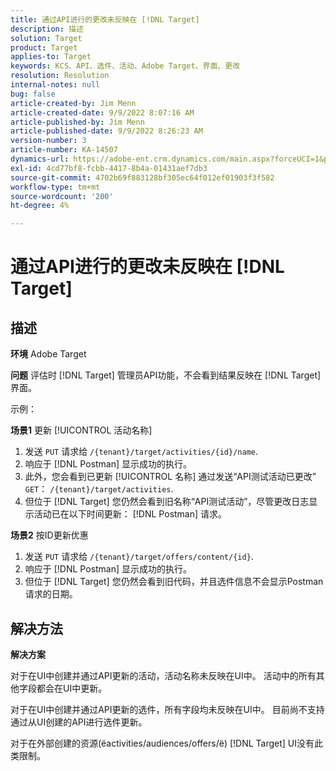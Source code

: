 ```yaml
---
title: 通过API进行的更改未反映在 [!DNL Target]
description: 描述
solution: Target
product: Target
applies-to: Target
keywords: KCS、API、选件、活动、Adobe Target、界面、更改
resolution: Resolution
internal-notes: null
bug: false
article-created-by: Jim Menn
article-created-date: 9/9/2022 8:07:16 AM
article-published-by: Jim Menn
article-published-date: 9/9/2022 8:26:23 AM
version-number: 3
article-number: KA-14507
dynamics-url: https://adobe-ent.crm.dynamics.com/main.aspx?forceUCI=1&pagetype=entityrecord&etn=knowledgearticle&id=ccc21268-1630-ed11-9db1-0022480866ad
exl-id: 4cd77bf8-fcbb-4417-8b4a-01431aef7db3
source-git-commit: 4702b69f883128bf305ec64f012ef01903f3f582
workflow-type: tm+mt
source-wordcount: '200'
ht-degree: 4%

---
```


# 通过API进行的更改未反映在 [!DNL Target]

## 描述


<b>环境</b>
Adobe Target

<b>问题</b>
评估时 [!DNL Target] 管理员API功能，不会看到结果反映在 [!DNL Target] 界面。

示例：

<b>场景1</b>
更新 [!UICONTROL 活动名称]

1. 发送 `PUT` 请求给 `/{tenant}/target/activities/{id}/name`.
2. 响应于 [!DNL Postman] 显示成功的执行。
3. 此外，您会看到已更新 [!UICONTROL 名称] 通过发送“API测试活动已更改” `GET`： `/{tenant}/target/activities`.
4. 但位于 [!DNL Target] 您仍然会看到旧名称“API测试活动”，尽管更改日志显示活动已在以下时间更新： [!DNL Postman] 请求。


<b>场景2</b>
按ID更新优惠

1. 发送 `PUT` 请求给 `/{tenant}/target/offers/content/{id}`.
2. 响应于 [!DNL Postman] 显示成功的执行。
3. 但位于 [!DNL Target] 您仍然会看到旧代码，并且选件信息不会显示Postman请求的日期。







## 解决方法


<b>解决方案</b>

对于在UI中创建并通过API更新的活动，活动名称未反映在UI中。 活动中的所有其他字段都会在UI中更新。

对于在UI中创建并通过API更新的选件，所有字段均未反映在UI中。 目前尚不支持通过从UI创建的API进行选件更新。

对于在外部创建的资源(ёactivities/audiences/offers/ё) [!DNL Target] UI没有此类限制。

